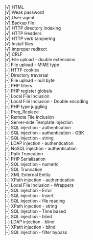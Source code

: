 [√] HTML<br>
[√] Weak password<br>
[√] User-agent<br>
[√] Backup file<br>
[√] HTTP directory indexing<br>
[√] HTTP Headers<br>
[√] HTTP verb tampering<br>
[√] Install files<br>
[√] Improper redirect<br>
[√] CRLF<br>
[√] File upload - double extensions<br>
[-] File upload - MIME type<br>
[-] HTTP cookies<br>
[-] Directory traversal<br>
[-] File upload - null byte<br>
[-] PHP filters<br>
[-] PHP register globals<br>
[-] Local File Inclusion<br>
[-] Local File Inclusion - Double encoding<br>
[-] PHP type juggling<br>
[-] Preg_Replace<br>
[-] Remote File Inclusion<br>
[-] Server-side Template Injection<br>
[-] SQL injection - authentication<br>
[-] SQL injection - authentication - GBK<br>
[-] SQL injection - string<br>
[-] LDAP injection - authentication<br>
[-] NoSQL injection - authentication<br>
[-] Path Truncation<br>
[-] PHP Serialization<br>
[-] SQL injection - numeric<br>
[-] SQL Truncation<br>
[-] XML External Entity<br>
[-] XPath injection - authentication<br>
[-] Local File Inclusion - Wrappers<br>
[-] SQL injection - Error<br>
[-] SQL injection - Insert<br>
[-] SQL injection - file reading<br>
[-] XPath injection - string<br>
[-] SQL injection - Time based<br>
[-] SQL injection - blind<br>
[-] LDAP injection - blind<br>
[-] XPath injection - blind<br>
[-] SQL injection - filter bypass<br>

